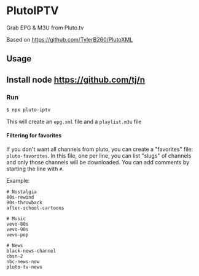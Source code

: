 # PlutoIPTV

Grab EPG &amp; M3U from Pluto.tv

Based on https://github.com/TylerB260/PlutoXML

## Usage

## Install node  https://github.com/tj/n

### Run

```bash
$ npx pluto-iptv
```

This will create an `epg.xml` file and a `playlist.m3u` file

#### Filtering for favorites
If you don't want all channels from pluto, you can create a "favorites" file: `pluto-favorites`.  In this file, one per line, you can list "slugs" of channels and only those channels will be downloaded.  You can add comments by starting the line with `#`.

Example:
```text
# Nostalgia
80s-rewind
90s-throwback
after-school-cartoons

# Music
vevo-80s
vevo-90s
vevo-pop

# News
black-news-channel
cbsn-2
nbc-news-now
pluto-tv-news
```
